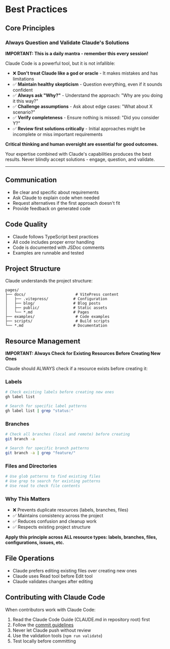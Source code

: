 # Best Practices

## Core Principles

### Always Question and Validate Claude's Solutions

**IMPORTANT: This is a daily mantra - remember this every session!**

Claude Code is a powerful tool, but it is not infallible:

- ❌ **Don't treat Claude like a god or oracle** - It makes mistakes and has limitations
- ✅ **Maintain healthy skepticism** - Question everything, even if it sounds confident
- ✅ **Always ask "Why?"** - Understand the approach: "Why are you doing it this way?"
- ✅ **Challenge assumptions** - Ask about edge cases: "What about X scenario?"
- ✅ **Verify completeness** - Ensure nothing is missed: "Did you consider Y?"
- ✅ **Review first solutions critically** - Initial approaches might be incomplete or miss important requirements

**Critical thinking and human oversight are essential for good outcomes.**

Your expertise combined with Claude's capabilities produces the best results. Never blindly accept solutions - engage, question, and validate.

---

## Communication

- Be clear and specific about requirements
- Ask Claude to explain code when needed
- Request alternatives if the first approach doesn't fit
- Provide feedback on generated code

## Code Quality

- Claude follows TypeScript best practices
- All code includes proper error handling
- Code is documented with JSDoc comments
- Examples are runnable and tested

## Project Structure

Claude understands the project structure:

```
pages/
├── docs/                      # VitePress content
│   ├── .vitepress/           # Configuration
│   ├── blog/                 # Blog posts
│   ├── public/               # Static assets
│   └── *.md                  # Pages
├── examples/                  # Code examples
├── scripts/                   # Build scripts
└── *.md                      # Documentation
```

## Resource Management

**IMPORTANT: Always Check for Existing Resources Before Creating New Ones**

Claude should ALWAYS check if a resource exists before creating it:

### Labels
```bash
# Check existing labels before creating new ones
gh label list

# Search for specific label patterns
gh label list | grep "status:"
```

### Branches
```bash
# Check all branches (local and remote) before creating
git branch -a

# Search for specific branch patterns
git branch -a | grep "feature/"
```

### Files and Directories
```bash
# Use glob patterns to find existing files
# Use grep to search for existing patterns
# Use read to check file contents
```

### Why This Matters
- ❌ Prevents duplicate resources (labels, branches, files)
- ✅ Maintains consistency across the project
- ✅ Reduces confusion and cleanup work
- ✅ Respects existing project structure

**Apply this principle across ALL resource types: labels, branches, files, configurations, issues, etc.**

## File Operations

- Claude prefers editing existing files over creating new ones
- Claude uses Read tool before Edit tool
- Claude validates changes after editing

## Contributing with Claude Code

When contributors work with Claude Code:

1. Read the Claude Code Guide (CLAUDE.md in repository root) first
2. Follow the [commit guidelines](./commit-guidelines.md)
3. Never let Claude push without review
4. Use the validation tools (`npm run validate`)
5. Test locally before committing
